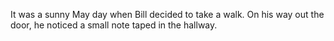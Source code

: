 It was a sunny May day when Bill decided to take a walk. On his way out the door, he noticed a small note taped in the hallway.
